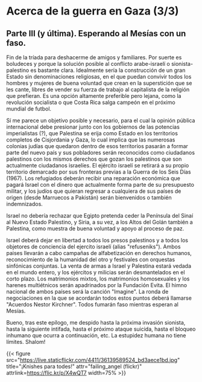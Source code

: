 # Acerca de la guerra en Gaza (3/3)


## Parte III (y última). Esperando al Mesías con un faso.

Fin de la tríada para deshacerme de amigos y familiares. Por suerte es
boludeces y porque la solución posible al conflicto arabe-israelí o
sionista-palestino es bastante clara. Idealmente sería la construcción
de un gran Estado sin denominaciones religiosas, en el que puedan
convivir todos los hombres y mujeres de buena voluntad que crean en la
superstición que se les cante, libres de vender su fuerza de trabajo al
capitalista de la religión que prefieran. Es una opción altamente
preferible pero lejana, como la revolución socialista o que Costa Rica
salga campeón en el próximo mundial de futbol.

Sí me parece un objetivo posible y necesario, para el cual la opinión
pública internacional debe presionar junto con los gobiernos de las
potencias imperialistas (?), que Palestina se erija como Estado en los
territorios completos de Cisjordania y Gaza, lo cual implica que las
numerosas colonias judías que quedaron dentro de esos territorios
pasarán a formar parte del nuevo país y sus pobladores serán reconocidos
como ciudadanos palestinos con los mismos derechos que gozan los
palestinos que son actualmente ciudadanos israelíes. El ejército israelí
se retirará a su propio territorio demarcado por sus fronteras previas a
la Guerra de los Seis Días (1967). Los refugiados deberán recibir una
reparación económica que pagará Israel con el dinero que actualmente
forma parte de su presupuesto militar, y los judíos que quieran regresar
a cualquiera de sus países de origen (desde Marruecos a Pakistán) serán
bienvenidos o también indemnizados.

Israel no debería rechazar que Egipto pretenda ceder la Península del
Sinaí al Nuevo Estado Palestino, y Siria, a su vez, a los Altos del
Golán también a Palestina, como muestra de buena voluntad y apoyo al
proceso de paz.

Israel deberá dejar en libertad a todos los presos palestinos y a todos
los objetores de conciencia del ejercito israelí (alias \"refuseniks\").
Ambos paises llevarán a cabo campañas de alfabetización en derechos
humanos, reconocimiento de la humanidad del otro y festivales con
orquestas sinfónicas conjuntas. La venta de armas a Israel y Palestina
estará vedada en el mundo entero, y los ejércitos y milicias serán
desmantelados en el corto plazo. Los matrimonios mixtos, los matrimonios
homosexuales y los harenes multiétnicos serán apadrinados por la
Fundación Evita. El himno nacional de ambos países será la canción
\"Imagine\". La ronda de negociaciones en la que se acordarán todos
estos puntos deberá llamarse \"Acuerdos Nestor Kirchner\". Todos fumarán
faso mientras esperan al Mesías.

Bueno, tras este epílogo, me despido hasta la próxima invasión sionista,
hasta la siguiente intifada, hasta el próximo ataque suicida, hasta el
bloqueo inhumano que ocurra a continuación, etc. La estupidez humana no
tiene límites. Shalom!

{{< figure src="https://live.staticflickr.com/4411/36139589524_bd3aece1bd.jpg" title="¡Knishes para todes!" attr="failing_angel (flickr)" attrlink=https://flic.kr/p/X4wQT7 width=75% >}}



